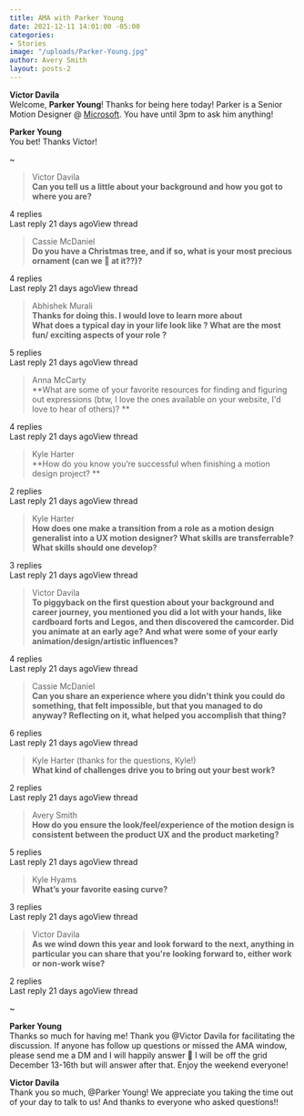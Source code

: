 ```yaml
---
title: AMA with Parker Young
date: 2021-12-11 14:01:00 -05:00
categories:
- Stories
image: "/uploads/Parker-Young.jpg"
author: Avery Smith
layout: posts-2
---
```


**Victor Davila**\
Welcome, **Parker Young**!  Thanks for being here today! Parker is a Senior Motion Designer @ [Microsoft](https://www.microsoft.com/en-us/?ql=1&spl=4). You have until 3pm to ask him anything!

**Parker Young**\
You bet! Thanks Victor!

\~

> Victor Davila\
> **Can you tell us a little about your background and how you got to where you are?**

4 replies\
Last reply 21 days agoView thread

> Cassie McDaniel\
> **Do you have a Christmas tree, and if so, what is your most precious ornament (can we 👀 at it??)?**

4 replies\
Last reply 21 days agoView thread

> Abhishek Murali\
> **Thanks for doing this. I would love to learn more about\
> What does a typical day in your life look like ? What are the most fun/ exciting aspects of your role ?**

5 replies\
Last reply 21 days agoView thread

> Anna McCarty\
> **What are some of your favorite resources for finding and figuring out expressions (btw, I love the ones available on your website, I'd love to hear of others)? **

4 replies\
Last reply 21 days agoView thread

> Kyle Harter\
> **How do you know you’re successful when finishing a motion design project? **

2 replies\
Last reply 21 days agoView thread

> Kyle Harter \
> **How does one make a transition from a role as a motion design generalist into a UX motion designer? What skills are transferrable? What skills should one develop?**

3 replies\
Last reply 21 days agoView thread

> Victor Davila\
> **To piggyback on the first question about your background and career journey, you mentioned you did a lot with your hands, like cardboard forts and Legos, and then discovered the camcorder. Did you animate at an early age? And what were some of your early animation/design/artistic influences?**

4 replies\
Last reply 21 days agoView thread

> Cassie McDaniel\
> **Can you share an experience where you didn't think you could do something, that felt impossible, but that you managed to do anyway? Reflecting on it, what helped you accomplish that thing?**

6 replies\
Last reply 21 days agoView thread

> Kyle Harter (thanks for the questions, Kyle!) \
> **What kind of challenges drive you to bring out your best work?**

2 replies\
Last reply 21 days agoView thread

> Avery Smith\
> **How do you ensure the look/feel/experience of the motion design is consistent between the product UX and the product marketing?**

5 replies\
Last reply 21 days agoView thread

> Kyle Hyams\
> **What’s your favorite easing curve?**

3 replies\
Last reply 21 days agoView thread

> Victor Davila\
> **As we wind down this year and look forward to the next, anything in particular you can share that you're looking forward to, either work or non-work wise?**

2 replies\
Last reply 21 days agoView thread

\~

**Parker Young**\
Thanks so much for having me! Thank you @Victor Davila for facilitating the discussion. If anyone has follow up questions or missed the AMA window, please send me a DM and I will happily answer :slightly_smiling_face: I will be off the grid December 13-16th but will answer after that. Enjoy the weekend everyone!

**Victor Davila**\
Thank you so much, @Parker Young! We appreciate you taking the time out of your day to talk to us! And thanks to everyone who asked questions!!
